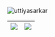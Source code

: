 <p align="left"> <img src="https://komarev.com/ghpvc/?username=uttiyasarkar&color=brightgreen&style=for-the-badge&label=Visitors" alt="uttiyasarkar" /> </p>

| [![](https://github-readme-stats.vercel.app/api?username=uttiyasarkar&include_all_commits=true&line_height=19&count_private=true&hide_title=true&theme=tokyonight)](https://github.com/anuraghazra/github-readme-stats) | [![ ](https://github-readme-stats-git-masterrstaa-rickstaa.vercel.app/api/top-langs/?username=uttiyasarkar&layout=compact&hide_title=true&exclude_repo=LEAPS,dot-emacs&hide_progress=true&theme=tokyonight)](https://github.com/anuraghazra/github-readme-stats) |
|--------------|-----------|

<!DOCTYPE html>
<html lang="en">
<head>
    <meta charset="UTF-8">
    <meta name="viewport" content="width=device-width, initial-scale=1.0">
    <title>Conway's Game of Life</title>
    <style>
        /* Add your CSS styling here */
        body {
            text-align: center;
        }

        .grid-container {
            display: grid;
            grid-template-columns: repeat(20, 30px);
            gap: 1px;
        }

        .cell {
            width: 30px;
            height: 30px;
            border: 1px solid #ccc;
            background-color: white;
        }
    </style>
</head>
<body>
    <h1>Conway's Game of Life</h1>
    <div id="game-container" class="grid-container"></div>
    <br>
    <button onclick="randomize()">Randomize</button>
    <button onclick="clearGrid()">Clear</button>
    <button onclick="nextGeneration()">Next Generation</button>

    <script>
        // Add your JavaScript logic here
        const width = 20;
        const height = 20;
        let grid = new Array(height).fill(0).map(() => new Array(width).fill(0));

        function createGrid() {
            const gameContainer = document.getElementById("game-container");
            gameContainer.innerHTML = "";

            for (let i = 0; i < height; i++) {
                for (let j = 0; j < width; j++) {
                    const cell = document.createElement("div");
                    cell.classList.add("cell");
                    cell.onclick = () => toggleCell(i, j);
                    gameContainer.appendChild(cell);
                }
            }
        }

        function randomize() {
            grid = grid.map(row => row.map(() => Math.random() > 0.5 ? 1 : 0));
            updateGrid();
        }

        function clearGrid() {
            grid = grid.map(row => row.map(() => 0));
            updateGrid();
        }

        function toggleCell(i, j) {
            grid[i][j] = 1 - grid[i][j];
            updateGrid();
        }

        function updateGrid() {
            const cells = document.querySelectorAll(".cell");
            cells.forEach((cell, index) => {
                const i = Math.floor(index / width);
                const j = index % width;
                cell.style.backgroundColor = grid[i][j] === 1 ? "black" : "white";
            });
        }

        function countNeighbors(i, j) {
            let count = 0;
            for (let x = i - 1; x <= i + 1; x++) {
                for (let y = j - 1; y <= j + 1; y++) {
                    if (x >= 0 && x < height && y >= 0 && y < width && (x !== i || y !== j)) {
                        count += grid[x][y];
                    }
                }
            }
            return count;
        }

        function nextGeneration() {
            const newGrid = new Array(height).fill(0).map(() => new Array(width).fill(0));

            for (let i = 0; i < height; i++) {
                for (let j = 0; j < width; j++) {
                    const neighbors = countNeighbors(i, j);

                    if (grid[i][j] === 1) {
                        // Cell is alive
                        if (neighbors === 2 || neighbors === 3) {
                            newGrid[i][j] = 1;
                        }
                    } else {
                        // Cell is dead
                        if (neighbors === 3) {
                            newGrid[i][j] = 1;
                        }
                    }
                }
            }

            grid = newGrid;
            updateGrid();
        }

        // Initialize the grid
        createGrid();
    </script>
</body>
</html>
